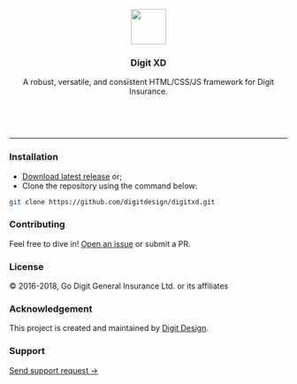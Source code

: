 <div align="center">
	<img src="https://privacdn.com/godigit/digit-xd.svg" height="64">
	<h3 align="center">Digit XD</h3>
	<p align="center">A robust, versatile, and consistent HTML/CSS/JS framework for Digit Insurance.</p>
	<p align="center"><a href="https://github.com/digitdesign/digitxd/releases/latest"><img src="https://img.shields.io/github/release/digitdesign/digitxd.svg" alt=""></a> <a href="https://github.com/digitdesign/digitxd/find/master"><img src="https://img.shields.io/github/repo-size/digitdesign/digitxd.svg" alt=""></a> <a href="https://github.com/digitdesign/digitxd/search?l=css"><img src="https://img.shields.io/github/languages/top/digitdesign/digitxd.svg" alt=""></a></p>
</div>
<br />
<hr />

### Installation
- [Download latest release](https://github.com/digitdesign/digitxd/archive/master.zip) or;
- Clone the repository using the command below:
```sh
git clone https://github.com/digitdesign/digitxd.git
```

### Contributing
Feel free to dive in! [Open an issue](https://github.com/digitdesign/digitxd/issues/new/) or submit a PR.

### License
© 2016-2018, Go Digit General Insurance Ltd. or its affiliates

### Acknowledgement
This project is created and maintained by [Digit Design](https://godigit.design/).

### Support
[Send support request →](mailto:shaan.shivanandan@godigit.com?Subject=Support%3A%20Digit%20XD)